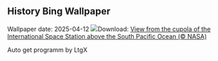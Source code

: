 ## History Bing Wallpaper
Wallpaper date: 2025-04-12
![](https://www.bing.com/th?id=OHR.SpaceFlight_EN-GB5240728693_UHD.jpg&w=1000)Download: [View from the cupola of the International Space Station above the South Pacific Ocean (© NASA)](https://www.bing.com/th?id=OHR.SpaceFlight_EN-GB5240728693_UHD.jpg)

Auto get programm by LtgX
